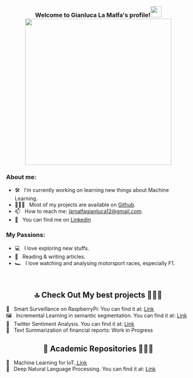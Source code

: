 <h3 align="center">
  Welcome to Gianluca La Malfa's profile!<img src="https://user-images.githubusercontent.com/66356627/141089316-4fe9d01b-8d20-4732-8dee-a13582771302.gif" width="30">
  <br/>

  <img src="https://user-images.githubusercontent.com/66356627/141088807-30410fcb-59c5-4080-adce-657a8908c093.gif" width="400">
</h3>


### About me:

- 🛠 &nbsp; I’m currently working on learning new things about Machine Learning.
- 👨🏻‍💻 &nbsp; Most of my projects are available on [Github](https://github.com/GianlucaLM-1).
- 📫 &nbsp; How to reach me: lamalfagianluca12@gmail.com.
- 💼 &nbsp; You can find me on <a href="https://www.linkedin.com/in/gianluca-la-malfa-a748ba1b8/"> Linkedin </a>

### My Passions:

- 💻 &nbsp; I love exploring new stuffs.
- 📰 &nbsp; Reading & writing articles.
- 🏎 &nbsp; I love watching and analysing motorsport races, especially F1.

<br/>

<h2  align="center">🔝 Check Out My best projects 👨🏻‍💻 </h2>
  🚨 &nbsp; Smart Surveillance on RaspberryPi: You can find it at: <a href="https://github.com/GianlucaLM-1/smart-surveillance-raspberrypi"> Link </a>
  <br>
  🖼 &nbsp; Incremental Learning in semantic segmentation. You can find it at: <a href="https://github.com/GianlucaLM-1/incremental-learning-semantic-segmentation"> Link </a><br>
  🐥 &nbsp; Twitter Sentiment Analysis. You can find it at: <a href="https://github.com/GianlucaLM-1/Twitter-Sentiment-Analysis"> Link </a><br>
  📖 &nbsp; Text Summarization of financial reports: Work in Progress<br>

<h2  align="center">📕 Academic Repositories 👨🏻‍💻 </h2>
 📗 &nbsp; Machine Learning for IoT.<a href="https://github.com/GianlucaLM-1/ML-for-IoT-works"> Link </a>
 <br>
 📙 &nbsp; Deep Natural Language Processing. You can find it at: <a href="https://github.com/GianlucaLM-1/NLP-Works"> Link </a>
  
  



